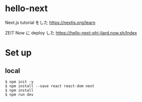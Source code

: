 # hello-next

Next.js tutorial をした
https://nextjs.org/learn

ZEIT Now に deploy した
https://hello-next-phi-liard.now.sh/Index

# Set up

## local

```
$ npm init -y
$ npm install --save react react-dom next
$ npm install
$ npm run dev
```
